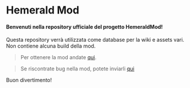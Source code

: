 # Hemerald Mod
#### Benvenuti nella repository ufficiale del progetto HemeraldMod!

Questa repository verrà utilizzata come database per la wiki e assets vari. Non contiene alcuna build della mod.

> Per ottenere la mod andate [qui](https://mod.hemerald.net).

> Se riscontrate bug nella mod, potete inviarli [qui](https://github.com/LIUKRAST/HemeraldProjectsCommunity/issues)

Buon divertimento!
